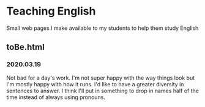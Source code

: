 # Teaching English
Small web pages I make available to my students to help them study English

## toBe.html

### 2020.03.19

Not bad for a day's work. I'm not super happy with the way things look but I'm mostly happy with how it runs. I'd like to have a greater diversity in sentences to answer. I think I'll put in something to drop in names half of the time instead of always using pronouns.
